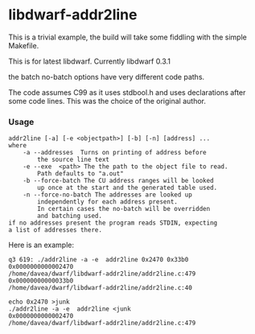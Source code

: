 # libdwarf-addr2line

This is a trivial example, the build will
take some fiddling with the simple Makefile.

This is for latest libdwarf. Currently libdwarf 0.3.1

the batch no-batch options have very different
code paths.

The code assumes C99 as it uses stdbool.h
and uses declarations after some code lines.
This was the choice of the original author.

### Usage

    addr2line [-a] [-e <objectpath>] [-b] [-n] [address] ...
    where
        -a --addresses  Turns on printing of address before
            the source line text
        -e --exe  <path> The the path to the object file to read.
            Path defaults to "a.out"
        -b --force-batch The CU address ranges will be looked
            up once at the start and the generated table used.
        -n --force-no-batch The addresses are looked up
            independently for each address present.
            In certain cases the no-batch will be overridden
            and batching used.
    if no addresses present the program reads STDIN, expecting
    a list of addresses there. 

Here is an example:

    q3 619: ./addr2line -a -e  addr2line 0x2470 0x33b0
    0x0000000000002470
    /home/davea/dwarf/libdwarf-addr2line/addr2line.c:479
    0x00000000000033b0
    /home/davea/dwarf/libdwarf-addr2line/addr2line.c:40

    echo 0x2470 >junk
    ./addr2line -a -e  addr2line <junk
    0x0000000000002470
    /home/davea/dwarf/libdwarf-addr2line/addr2line.c:479


